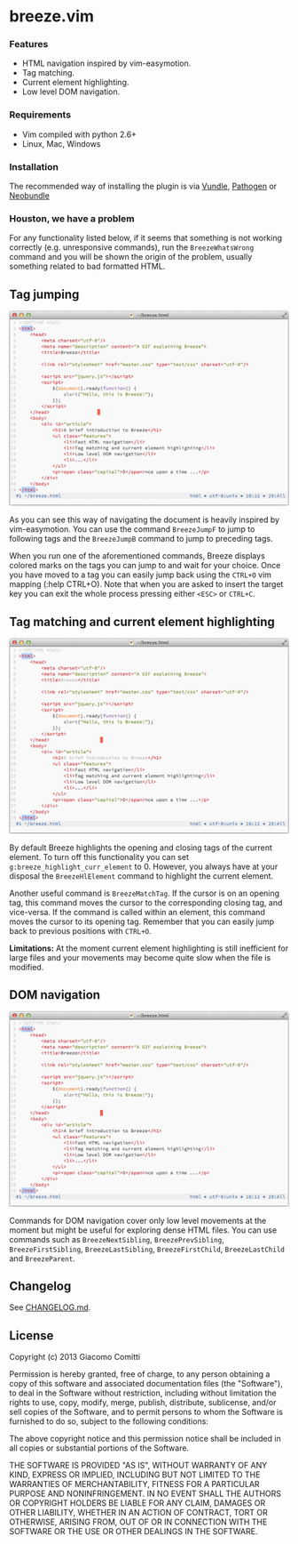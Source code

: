 # breeze.vim

### Features
* HTML navigation inspired by vim-easymotion.
* Tag matching.
* Current element highlighting.
* Low level DOM navigation.

### Requirements
* Vim compiled with python 2.6+
* Linux, Mac, Windows

### Installation
The recommended way of installing the plugin is via 
[Vundle](https://github.com/gmarik/vundle), [Pathogen](https://github.com/tpope/vim-pathogen)
or [Neobundle](https://github.com/Shougo/neobundle.vim)

### Houston, we have a problem
For any functionality listed below, if it seems that something is not working
correctly (e.g. unresponsive commands), run the `BreezeWhatsWrong` command and
you will be shown the origin of the problem, usually something related to bad
formatted HTML.


## Tag jumping
![Screenshot](extra/jump.gif "Tag jumping inspired by vim-easymotion")   

As you can see this way of navigating the document is heavily inspired by
vim-easymotion. You can use the command `BreezeJumpF` to jump to following
tags and the `BreezeJumpB` command to jump to preceding tags.

When you run one of the aforementioned commands, Breeze displays
colored marks on the tags you can jump to and wait for your choice.
Once you have moved to a tag you can easily jump back using the `CTRL+O` 
vim mapping (:help CTRL+O). Note that when you are asked to insert the target
key you can exit the whole process pressing either `<ESC>` or `CTRL+C`.


## Tag matching and current element highlighting
![Screenshot](extra/high.gif "Current element highlighting")   

By default Breeze highlights the opening and closing tags of the current
element. To turn off this functionality you can set
`g:breeze_highlight_curr_element` to 0. However, you always have at your
disposal the `BreezeHlElement` command to highlight the current element.

Another useful command is `BreezeMatchTag`. If the cursor is on an opening tag,
this command moves the cursor to the corresponding closing tag, and vice-versa.
If the command is called within an element, this command moves the cursor to
its opening tag. Remember that you can easily jump back to previous positions
with `CTRL+O`.

**Limitations:** At the moment current element highlighting is still
inefficient for large files and your movements may become quite slow when the
file is modified.


## DOM navigation
![Screenshot](extra/dom.gif "DOM navigation")   

Commands for DOM navigation cover only low level movements at the moment but
might be useful for exploring dense HTML files. You can use commands
such as `BreezeNextSibling`, `BreezePrevSibling`, `BreezeFirstSibling`,
`BreezeLastSibling`, `BreezeFirstChild`, `BreezeLastChild` and `BreezeParent`.    


## Changelog
See [CHANGELOG.md](CHANGELOG.md).


## License
Copyright (c) 2013 Giacomo Comitti

Permission is hereby granted, free of charge, to any person obtaining a copy of
this software and associated documentation files (the "Software"), to deal in
the Software without restriction, including without limitation the rights to
use, copy, modify, merge, publish, distribute, sublicense, and/or sell copies
of the Software, and to permit persons to whom the Software is furnished to do
so, subject to the following conditions:

The above copyright notice and this permission notice shall be included in all
copies or substantial portions of the Software.

THE SOFTWARE IS PROVIDED "AS IS", WITHOUT WARRANTY OF ANY KIND, EXPRESS OR
IMPLIED, INCLUDING BUT NOT LIMITED TO THE WARRANTIES OF MERCHANTABILITY,
FITNESS FOR A PARTICULAR PURPOSE AND NONINFRINGEMENT. IN NO EVENT SHALL THE
AUTHORS OR COPYRIGHT HOLDERS BE LIABLE FOR ANY CLAIM, DAMAGES OR OTHER
LIABILITY, WHETHER IN AN ACTION OF CONTRACT, TORT OR OTHERWISE, ARISING FROM,
OUT OF OR IN CONNECTION WITH THE SOFTWARE OR THE USE OR OTHER DEALINGS IN THE
SOFTWARE.
